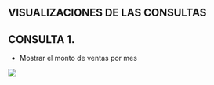## VISUALIZACIONES DE LAS CONSULTAS

## CONSULTA 1. 
- Mostrar el monto de ventas por mes
 <img src="https://imgur.com/QCOooF9.png"> 

